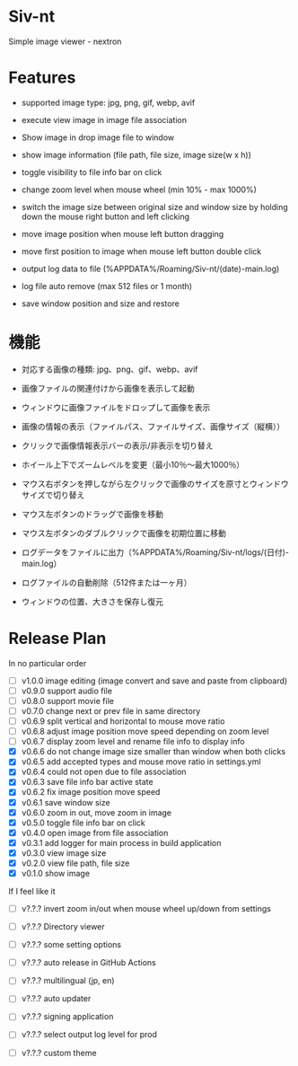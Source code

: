 # Siv-nt
Simple image viewer - nextron



# Features

- supported image type: jpg, png, gif, webp, avif
- execute view image in image file association
- Show image in drop image file to window
- show image information (file path, file size, image size(w x h))
- toggle visibility to file info bar on click
- change zoom level when mouse wheel (min 10% - max 1000%)
- switch the image size between original size and window size by holding down the mouse right button and left clicking
- move image position when mouse left button dragging
- move first position to image when mouse left button double click

- output log data to file (%APPDATA%/Roaming/Siv-nt/(date)-main.log)
- log file auto remove (max 512 files or 1 month)
- save window position and size and restore



# 機能

- 対応する画像の種類: jpg、png、gif、webp、avif
- 画像ファイルの関連付けから画像を表示して起動
- ウィンドウに画像ファイルをドロップして画像を表示
- 画像の情報の表示（ファイルパス、ファイルサイズ、画像サイズ（縦横））
- クリックで画像情報表示バーの表示/非表示を切り替え
- ホイール上下でズームレベルを変更（最小10％～最大1000％）
- マウス右ボタンを押しながら左クリックで画像のサイズを原寸とウィンドウサイズで切り替え
- マウス左ボタンのドラッグで画像を移動
- マウス左ボタンのダブルクリックで画像を初期位置に移動

- ログデータをファイルに出力（%APPDATA%/Roaming/Siv-nt/logs/(日付)-main.log）
- ログファイルの自動削除（512件または一ヶ月）
- ウィンドウの位置、大きさを保存し復元



# Release Plan

In no particular order
- [ ] v1.0.0 image editing (image convert and save and paste from clipboard)
- [ ] v0.9.0 support audio file
- [ ] v0.8.0 support movie file
- [ ] v0.7.0 change next or prev file in same directory
- [ ] v0.6.9 split vertical and horizontal to mouse move ratio
- [ ] v0.6.8 adjust image position move speed depending on zoom level
- [ ] v0.6.7 display zoom level and rename file info to display info
- [x] v0.6.6 do not change image size smaller than window when both clicks
- [x] v0.6.5 add accepted types and mouse move ratio in settings.yml
- [x] v0.6.4 could not open due to file association
- [x] v0.6.3 save file info bar active state
- [x] v0.6.2 fix image position move speed
- [x] v0.6.1 save window size
- [x] v0.6.0 zoom in out, move zoom in image  
- [x] v0.5.0 toggle file info bar on click  
- [x] v0.4.0 open image from file association
- [x] v0.3.1 add logger for main process in build application  
- [x] v0.3.0 view image size  
- [x] v0.2.0 view file path, file size  
- [x] v0.1.0 show image  

If I feel like it
- [ ] v?.?.? invert zoom in/out when mouse wheel up/down from settings
- [ ] v?.?.? Directory viewer
- [ ] v?.?.? some setting options
- [ ] v?.?.? auto release in GitHub Actions
- [ ] v?.?.? multilingual (jp, en)
- [ ] v?.?.? auto updater
- [ ] v?.?.? signing application
- [ ] v?.?.? select output log level for prod 
- [ ] v?.?.? custom theme


